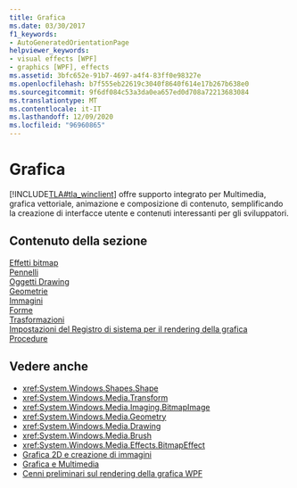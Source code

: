 ```yaml
---
title: Grafica
ms.date: 03/30/2017
f1_keywords:
- AutoGeneratedOrientationPage
helpviewer_keywords:
- visual effects [WPF]
- graphics [WPF], effects
ms.assetid: 3bfc652e-91b7-4697-a4f4-83ff0e98327e
ms.openlocfilehash: b7f555eb22619c3040f8640f614e17b267b638e0
ms.sourcegitcommit: 9f6df084c53a3da0ea657ed0d708a72213683084
ms.translationtype: MT
ms.contentlocale: it-IT
ms.lasthandoff: 12/09/2020
ms.locfileid: "96960865"
---
```

# <a name="graphics"></a>Grafica
[!INCLUDE[TLA#tla_winclient](../../../includes/tlasharptla-winclient-md.md)] offre supporto integrato per Multimedia, grafica vettoriale, animazione e composizione di contenuto, semplificando la creazione di interfacce utente e contenuti interessanti per gli sviluppatori.  
  
## <a name="in-this-section"></a>Contenuto della sezione  
 [Effetti bitmap](bitmap-effects.md)  
 [Pennelli](brushes.md)  
 [Oggetti Drawing](drawings.md)  
 [Geometrie](geometries.md)  
 [Immagini](images.md)  
 [Forme](shapes.md)  
 [Trasformazioni](transformations.md)  
 [Impostazioni del Registro di sistema per il rendering della grafica](graphics-rendering-registry-settings.md)  
 [Procedure](graphics-how-to-topics.md)  
  
## <a name="see-also"></a>Vedere anche

- <xref:System.Windows.Shapes.Shape>
- <xref:System.Windows.Media.Transform>
- <xref:System.Windows.Media.Imaging.BitmapImage>
- <xref:System.Windows.Media.Geometry>
- <xref:System.Windows.Media.Drawing>
- <xref:System.Windows.Media.Brush>
- <xref:System.Windows.Media.Effects.BitmapEffect>
- [Grafica 2D e creazione di immagini](../advanced/optimizing-performance-2d-graphics-and-imaging.md)
- [Grafica e Multimedia](index.md)
- [Cenni preliminari sul rendering della grafica WPF](wpf-graphics-rendering-overview.md)
